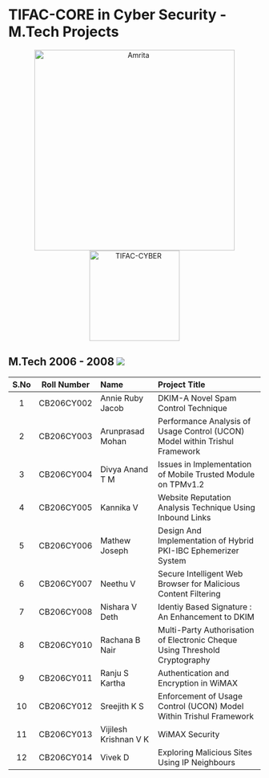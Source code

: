 # TIFAC-CORE in Cyber Security - M.Tech Projects

<p align="center">
    <img src="https://amrita-tifac-cyber-blockchain.github.io/Amrita-TIFAC-Cyber-Blockchain/AVV_PNG.png" alt ="Amrita" width="400" />
    <img src="https://amrita-tifac-cyber-blockchain.github.io/Amrita-TIFAC-Cyber-Blockchain/TIFAC-CORE_in_Cyber_Security.png" alt ="TIFAC-CYBER" width="180" />
</p>

## M.Tech 2006 - 2008  ![](https://img.shields.io/badge/-Completed-darkgreen)

| S.No | Roll Number | Name | Project Title | 
|:----:|:-----------:|:----|:----|
| 1 | CB206CY002 | Annie Ruby Jacob | DKIM-A Novel  Spam Control Technique | 
| 2 | CB206CY003  | Arunprasad Mohan | Performance Analysis of Usage Control (UCON) Model within Trishul Framework | 
| 3 | CB206CY004 | Divya Anand T M | Issues in Implementation of Mobile Trusted Module on TPMv1.2 | 
| 4 | CB206CY005 | Kannika V | Website Reputation Analysis Technique Using Inbound Links | 
| 5 | CB206CY006 | Mathew Joseph | Design And Implementation of Hybrid PKI-IBC Ephemerizer System | 
| 6 | CB206CY007 | Neethu V | Secure Intelligent Web Browser for Malicious Content Filtering | 
| 7 | CB206CY008  | Nishara V Deth | Identiy Based Signature : An Enhancement to DKIM | 
| 8 | CB206CY010  | Rachana B Nair | Multi-Party Authorisation of Electronic Cheque Using Threshold Cryptography | 
| 9 | CB206CY011  | Ranju S Kartha | Authentication and Encryption in WiMAX | 
| 10 | CB206CY012  | Sreejith K S | Enforcement of Usage Control (UCON) Model Within Trishul Framework | 
| 11 | CB206CY013  | Vijilesh Krishnan V K | WiMAX Security | 
| 12 | CB206CY014 | Vivek D | Exploring Malicious Sites Using IP Neighbours | 
